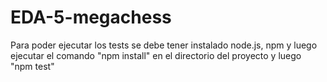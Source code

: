 # EDA-5-megachess
Para poder ejecutar los tests se debe tener instalado node.js, npm y luego ejecutar el comando "npm install" en el directorio del proyecto y luego "npm test" 
